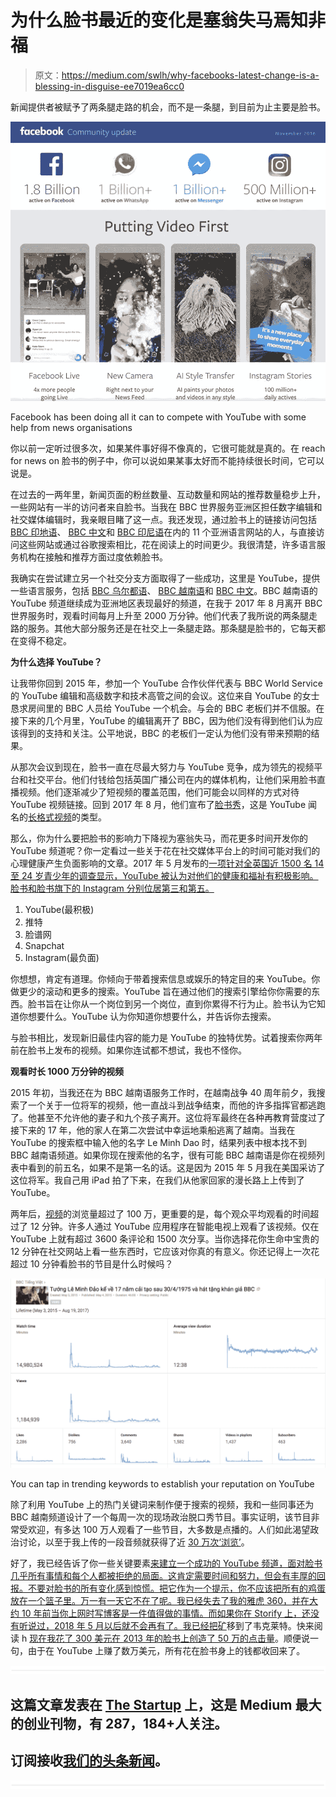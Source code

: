# 为什么脸书最近的变化是塞翁失马焉知非福

> 原文：<https://medium.com/swlh/why-facebooks-latest-change-is-a-blessing-in-disguise-ee7019ea6cc0>

新闻提供者被赋予了两条腿走路的机会，而不是一条腿，到目前为止主要是脸书。

![](img/a5df01d690ec0174c49e43102e05fcba.png)

Facebook has been doing all it can to compete with YouTube with some help from news organisations

你以前一定听过很多次，如果某件事好得不像真的，它很可能就是真的。在 reach for news on 脸书的例子中，你可以说如果某事太好而不能持续很长时间，它可以说是。

在过去的一两年里，新闻页面的粉丝数量、互动数量和网站的推荐数量稳步上升，一些网站有一半的访问者来自脸书。当我在 BBC 世界服务亚洲区担任数字编辑和社交媒体编辑时，我亲眼目睹了这一点。我还发现，通过脸书上的链接访问包括 [BBC 印地语](http://www.bbc.com/hindi)、 [BBC 中文](http://www.bbc.com/zhongwen/simp)和 [BBC 印尼语](http://www.bbc.com/indonesia)在内的 11 个亚洲语言网站的人，与直接访问这些网站或通过谷歌搜索相比，花在阅读上的时间更少。我很清楚，许多语言服务机构在接触和推荐方面过度依赖脸书。

我确实在尝试建立另一个社交分支方面取得了一些成功，这里是 YouTube，提供一些语言服务，包括 [BBC 乌尔都语](https://www.youtube.com/channel/UCvm8V4Dwtz0fbPGbpk7RYAg)、 [BBC 越南语](https://www.youtube.com/user/BBCVietnamese)和 [BBC 中文](https://www.youtube.com/user/BBCZhongwen)。BBC 越南语的 YouTube 频道继续成为亚洲地区表现最好的频道，在我于 2017 年 8 月离开 BBC 世界服务时，观看时间每月上升至 2000 万分钟。他们代表了我所说的两条腿走路的服务。其他大部分服务还是在社交上一条腿走路。那条腿是脸书的，它每天都在变得不稳定。

**为什么选择 YouTube？**

让我带你回到 2015 年，参加一个 YouTube 合作伙伴代表与 BBC World Service 的 YouTube 编辑和高级数字和技术高管之间的会议。这位来自 YouTube 的女士恳求房间里的 BBC 人员给 YouTube 一个机会。与会的 BBC 老板们并不信服。在接下来的几个月里，YouTube 的编辑离开了 BBC，因为他们没有得到他们认为应该得到的支持和关注。公平地说，BBC 的老板们一定认为他们没有带来预期的结果。

从那次会议到现在，脸书一直在尽最大努力与 YouTube 竞争，成为领先的视频平台和社交平台。他们付钱给包括英国广播公司在内的媒体机构，让他们采用脸书直播视频。他们逐渐减少了短视频的覆盖范围，他们可能会以同样的方式对待 YouTube 视频链接。回到 2017 年 8 月，他们宣布了[脸书秀](https://techcrunch.com/2017/08/09/facebook-watch/)，这是 YouTube 闻名的[长格式视频](https://www.youtube.com/watch?v=GofREVeNbcw)的类型。

那么，你为什么要把脸书的影响力下降视为塞翁失马，而花更多时间开发你的 YouTube 频道呢？你一定看过一些关于花在社交媒体平台上的时间可能对我们的心理健康产生负面影响的文章。2017 年 5 月发布的[一项针对全英国近 1500 名 14 至 24 岁青少年的调查显示，YouTube 被认为对他们的健康和福祉有积极影响。脸书和脸书旗下的 Instagram 分别位居第三和第五。](https://www.cbsnews.com/news/instagram-snapchat-social-media-worst-for-mental-health/)

1.  YouTube(最积极)
2.  推特
3.  脸谱网
4.  Snapchat
5.  Instagram(最负面)

你想想，肯定有道理。你倾向于带着搜索信息或娱乐的特定目的来 YouTube。你做更少的滚动和更多的搜索。YouTube 旨在通过他们的搜索引擎给你你需要的东西。脸书旨在让你从一个岗位到另一个岗位，直到你累得不行为止。脸书认为它知道你想要什么。YouTube 认为你知道你想要什么，并告诉你去搜索。

与脸书相比，发现新旧最佳内容的能力是 YouTube 的独特优势。试着搜索你两年前在脸书上发布的视频。如果你连试都不想试，我也不怪你。

**观看时长 1000 万分钟的视频**

2015 年初，当我还在为 BBC 越南语服务工作时，在越南战争 40 周年前夕，我搜索了一个关于一位将军的视频，他一直战斗到战争结束，而他的许多指挥官都逃跑了。他甚至不允许他的妻子和九个孩子离开。这位将军最终在各种再教育营度过了接下来的 17 年，他的家人在第二次尝试中幸运地乘船逃离了越南。当我在 YouTube 的搜索框中输入他的名字 Le Minh Dao 时，结果列表中根本找不到 BBC 越南语频道。如果你现在搜索他的名字，很有可能 BBC 越南语是你在视频列表中看到的前五名，如果不是第一名的话。这是因为 2015 年 5 月我在美国采访了这位将军。我自己用 iPad 拍了下来，在我们从他家回家的漫长路上上传到了 YouTube。

两年后，[视频](https://www.youtube.com/watch?v=IwvAHxa25Ek&feature=youtu.be&t=31m29s)的浏览量超过了 100 万，更重要的是，每个观众平均观看的时间超过了 12 分钟。许多人通过 YouTube 应用程序在智能电视上观看了该视频。仅在 YouTube 上就有超过 3600 条评论和 1500 次分享。当你选择花你生命中宝贵的 12 分钟在社交网站上看一些东西时，它应该对你真的有意义。你还记得上一次花超过 10 分钟看脸书的节目是什么时候吗？

![](img/71a49c8af347faa93dc723b943567c30.png)

You can tap in trending keywords to establish your reputation on YouTube

除了利用 YouTube 上的热门关键词来制作便于搜索的视频，我和一些同事还为 BBC 越南频道设计了一个每周一次的现场政治脱口秀节目。事实证明，该节目非常受欢迎，有多达 100 万人观看了一些节目，大多数是点播的。人们如此渴望政治讨论，以至于我上传的一段音频就获得了近 [30 万次‘浏览’](https://www.youtube.com/watch?v=S7768Xhh6TY)。

好了，我已经告诉了你一些关键要素[来建立一个成功的 YouTube 频道，面对脸书几乎所有事情和每个人都被拒绝的局面。这肯定需要时间和努力，但会有丰厚的回报。不要对脸书的所有变化感到惊慌。把它作为一个提示，你不应该把所有的鸡蛋放在一个篮子里。万一有一天它不在了呢。我已经失去了我的雅虎 360，并在大约 10 年前当你上网时写博客是一件值得做的事情。而如果你在 Storify 上，还没有听说过，2018 年 5 月以后就不会再有了。我已经把](/@kaytmolina/10-things-we-learned-from-doing-youtube-d07d81ae1558)[矿](https://storify.com/hunginternet)移到了韦克莱特。快来阅读 h [现在我花了 300 美元在 2013 年的脸书上创造了 50 万的点击量](https://wakelet.com/wake/bbe3bcd2-4aea-4493-8a43-7fc4271d447f)。顺便说一句，由于在 YouTube 上赚了数万美元，所有花在脸书身上的钱都收回来了。

![](img/731acf26f5d44fdc58d99a6388fe935d.png)

## 这篇文章发表在 [The Startup](https://medium.com/swlh) 上，这是 Medium 最大的创业刊物，有 287，184+人关注。

## 订阅接收[我们的头条新闻](http://growthsupply.com/the-startup-newsletter/)。

![](img/731acf26f5d44fdc58d99a6388fe935d.png)